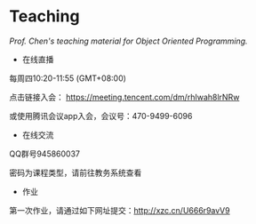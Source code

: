 # Teaching

*Prof. Chen's teaching material for Object Oriented Programming.*


- 在线直播

每周四10:20-11:55 (GMT+08:00) 

点击链接入会：
https://meeting.tencent.com/dm/rhIwah8lrNRw

或使用腾讯会议app入会，会议号：470-9499-6096

- 在线交流

QQ群号945860037

密码为课程类型，请前往教务系统查看

- 作业

第一次作业，请通过如下网址提交：http://xzc.cn/U666r9avV9
